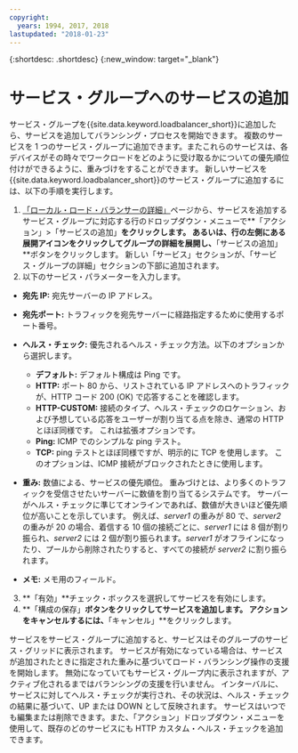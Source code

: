```yaml
---
copyright:
  years: 1994, 2017, 2018
lastupdated: "2018-01-23"
---
```


{:shortdesc: .shortdesc}
{:new_window: target="_blank"}

# サービス・グループへのサービスの追加

サービス・グループを{{site.data.keyword.loadbalancer_short}}に追加したら、サービスを追加してバランシング・プロセスを開始できます。 複数のサービスを 1 つのサービス・グループに追加できます。またこれらのサービスは、各デバイスがその時々でワークロードをどのように受け取るかについての優先順位付けができるように、重みづけをすることができます。 新しいサービスを{{site.data.keyword.loadbalancer_short}}のサービス・グループに追加するには、以下の手順を実行します。

1. [「ローカル・ロード・バランサーの詳細」](view-all-load-balancers.html)ページから、サービスを追加するサービス・グループに対応する行のドロップダウン・メニューで**「アクション」>「サービスの追加」**をクリックします。 あるいは、行の左側にある展開アイコンをクリックしてグループの詳細を展開し、**「サービスの追加」**ボタンをクリックします。 新しい「サービス」セクションが、「サービス・グループの詳細」セクションの下部に追加されます。
2. 以下のサービス・パラメーターを入力します。
  - **宛先 IP:** 宛先サーバーの IP アドレス。
  - **宛先ポート:** トラフィックを宛先サーバーに経路指定するために使用するポート番号。
  - **ヘルス・チェック:** 優先されるヘルス・チェック方法。以下のオプションから選択します。

     - **デフォルト:** デフォルト構成は Ping です。
     - **HTTP:** ポート 80 から、リストされている IP アドレスへのトラフィックが、HTTP コード 200 (OK) で応答することを確認します。
     - **HTTP-CUSTOM:** 接続のタイプ、ヘルス・チェックのロケーション、および予想している応答をユーザーが割り当てる点を除き、通常の HTTP とほぼ同様です。 これは拡張オプションです。
     - **Ping:** ICMP でのシンプルな ping テスト。
     - **TCP:** ping テストとほぼ同様ですが、明示的に TCP を使用します。 このオプションは、ICMP 接続がブロックされたときに使用します。
  - **重み:** 数値による、サービスの優先順位。 重みづけとは、より多くのトラフィックを受信させたいサーバーに数値を割り当てるシステムです。 サーバーがヘルス・チェックに準じてオンラインであれば、数値が大きいほど優先順位が高いことを示しています。 例えば、_server1_ の重みが 80 で、_server2_ の重みが 20 の場合、着信する 10 個の接続ごとに、_server1_ には 8 個が割り振られ、_server2_ には 2 個が割り振られます。_server1_ がオフラインになったり、プールから削除されたりすると、すべての接続が _server2_ に割り振られます。
  - **メモ:** メモ用のフィールド。
3. **「有効」**チェック・ボックスを選択してサービスを有効にします。
4. **「構成の保存」**ボタンをクリックしてサービスを追加します。 アクションをキャンセルするには、**「キャンセル」**をクリックします。

サービスをサービス・グループに追加すると、サービスはそのグループのサービス・グリッドに表示されます。 サービスが有効になっている場合は、サービスが追加されたときに指定された重みに基づいてロード・バランシング操作の支援を開始します。 無効になっていてもサービス・グループ内に表示されますが、アクティブ化されるまではバランシングの支援を行いません。 インターバルに、サービスに対してヘルス・チェックが実行され、その状況は、ヘルス・チェックの結果に基づいて、UP または DOWN として反映されます。 サービスはいつでも編集または削除できます。また、「アクション」ドロップダウン・メニューを使用して、既存のどのサービスにも HTTP カスタム・ヘルス・チェックを追加できます。
